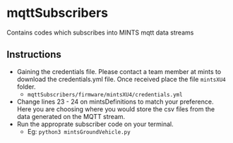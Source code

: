 # mqttSubscribers
Contains codes which subscribes into MINTS mqtt data streams

## Instructions 
- Gaining the credentials file.
  Please contact a team member at mints to download the credentials.yml file. Once received place the file `mintsXU4` folder. 
    - ```mqttSubscribers/firmware/mintsXU4/credentials.yml```
 -  Change lines 23 - 24 on mintsDefinitions to match your preference. Here you are choosing where you would store the csv files from the data generated on the MQTT stream. 
 - Run the approprate subscriber code on your terminal.
    - Eg: ```python3 mintsGroundVehicle.py```
    
  
 
 
